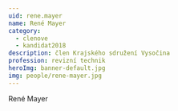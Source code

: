 ```yaml
---
uid: rene.mayer
name: René Mayer
category:
  - clenove
  - kandidat2018
description: člen Krajského sdružení Vysočina
profession: revizní technik
heroImg: banner-default.jpg
img: people/rene-mayer.jpg
---
```


René Mayer
